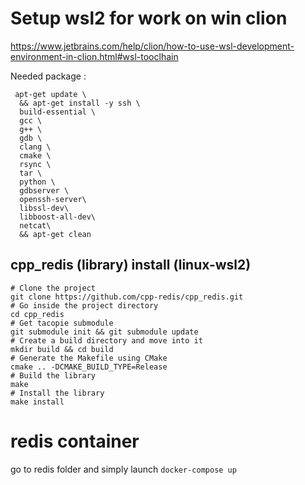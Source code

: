 # Setup wsl2 for work on win clion
https://www.jetbrains.com/help/clion/how-to-use-wsl-development-environment-in-clion.html#wsl-tooclhain

Needed package : 

```
 apt-get update \
  && apt-get install -y ssh \
  build-essential \
  gcc \
  g++ \
  gdb \
  clang \
  cmake \
  rsync \
  tar \
  python \
  gdbserver \
  openssh-server\
  libssl-dev\
  libboost-all-dev\
  netcat\
  && apt-get clean
```


## cpp_redis (library) install (linux-wsl2) 
``` 
# Clone the project
git clone https://github.com/cpp-redis/cpp_redis.git
# Go inside the project directory
cd cpp_redis
# Get tacopie submodule
git submodule init && git submodule update
# Create a build directory and move into it
mkdir build && cd build
# Generate the Makefile using CMake
cmake .. -DCMAKE_BUILD_TYPE=Release
# Build the library
make
# Install the library
make install 
```

# redis container
go to redis folder and simply launch ```docker-compose up```

